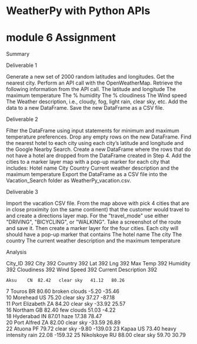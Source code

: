 # WeatherPy with Python APIs
# module 6 Assignment


Summary 

Deliverable 1


Generate a new set of 2000 random latitudes and longitudes.
Get the nearest city.
Perform an API call with the OpenWeatherMap.
Retrieve the following information from the API call.
The latitude and longitude
The maximum temperature
The % humidity
The % cloudiness
The Wind speed
The Weather description, i.e., cloudy, fog, light rain, clear sky, etc.
Add the data to a new DataFrame.
Save the new DataFrame as a CSV file.



Deliverable 2


Filter the DataFrame using input statements for minimum and maximum temperature preferences.
Drop any empty rows on the new DataFrame.
Find the nearest hotel to each city using each city’s latitude and longitude and the Google Nearby Search.
Create a new DataFrame where the rows that do not have a hotel are dropped from the DataFrame created in Step 4.
Add the cities to a marker layer map with a pop-up marker for each city that includes:
Hotel name
City
Country
Current weather description and the maximum temperature
Export the DataFrame as a CSV file into the Vacation_Search folder as WeatherPy_vacation.csv.




Deliverable 3


Import the vacation CSV file.
From the map above with pick 4 cities that are in close proximity (on the same continent) that the customer would travel to and create a directions layer map.
For the "travel_mode" use either "DRIVING", "BICYCLING", or "WALKING".
Take a screenshot of the route and save it.
Then create a marker layer for the four cities. Each city will should have a pop-up marker that contains
The hotel name
The city
The country
The current weather description and the maximum temperature



Analysis



City_ID                392
City                   392
Country                392
Lat                    392
Lng                    392
Max Temp               392
Humidity               392
Cloudiness             392
Wind Speed             392
Current Description    392


	Aksu	CN	82.42	clear sky	41.12	80.26	
7	Touros	BR	80.60	broken clouds	-5.20	-35.46	
10	Morehead	US	75.20	clear sky	37.27	-87.18	
11	Port Elizabeth	ZA	84.20	clear sky	-33.92	25.57	
16	Northam	GB	82.40	few clouds	51.03	-4.22	
18	Hyderabad	IN	87.01	haze	17.38	78.47	
20	Port Alfred	ZA	82.00	clear sky	-33.59	26.89	
22	Atuona	PF	79.72	clear sky	-9.80	-139.03	
23	Kapaa	US	73.40	heavy intensity rain	22.08	-159.32	
25	Nikolskoye	RU	88.00	clear sky	59.70	30.79	